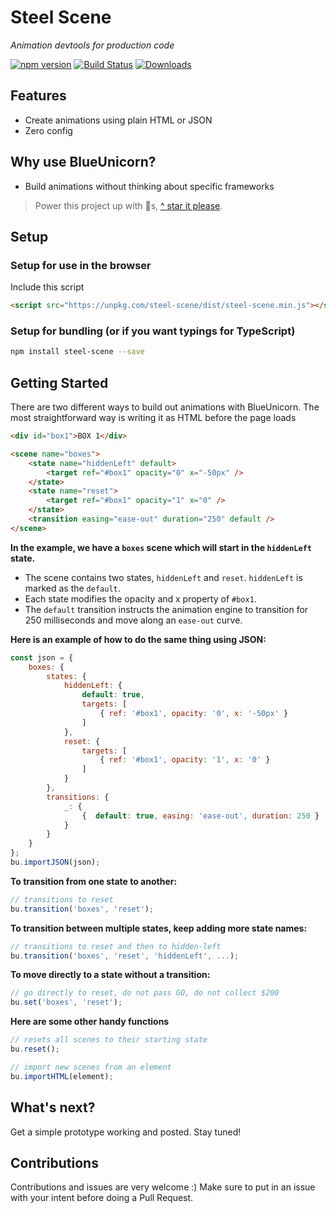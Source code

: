 # Steel Scene

*Animation devtools for production code*

[![npm version](https://badge.fury.io/js/steel-scene.svg)](https://badge.fury.io/js/steel-scene)
[![Build Status](https://travis-ci.org/steel-scene/steel-scene.svg?branch=master)](https://travis-ci.org/steel-scene/steel-scene)
[![Downloads](https://img.shields.io/npm/dm/steel-scene.svg)](https://www.npmjs.com/package/steel-scene)

## Features

- Create animations using plain HTML or JSON
- Zero config

## Why use BlueUnicorn?

- Build animations without thinking about specific frameworks

> Power this project up with 🌟s,  [^ star it please](https://github.com/steel-scene/steel-scene/stargazers).

## Setup

### Setup for use in the browser
Include this script
```html
<script src="https://unpkg.com/steel-scene/dist/steel-scene.min.js"></script>
```

### Setup for bundling (or if you want typings for TypeScript)

```bash
npm install steel-scene --save
```

## Getting Started
There are two different ways to build out animations with BlueUnicorn.  The most straightforward way is writing it as HTML before the page loads

```html
<div id="box1">BOX 1</div>

<scene name="boxes">
    <state name="hiddenLeft" default>
        <target ref="#box1" opacity="0" x="-50px" />
    </state>
    <state name="reset">
        <target ref="#box1" opacity="1" x="0" />
    </state>
    <transition easing="ease-out" duration="250" default />
</scene>
```
**In the example, we have a ```boxes``` scene which will start in the ```hiddenLeft``` state.**

- The scene contains two states, ```hiddenLeft``` and ```reset```.  ```hiddenLeft``` is marked as the ```default```.
- Each state modifies the opacity and x property of ```#box1```.
- The ```default``` transition instructs the animation engine to transition for 250 milliseconds and move along an ```ease-out``` curve.

**Here is an example of how to do the same thing using JSON:**

```js
const json = {
    boxes: {
        states: {
            hiddenLeft: {
                default: true,
                targets: [
                    { ref: '#box1', opacity: '0', x: '-50px' }
                ]
            },
            reset: {
                targets: [
                    { ref: '#box1', opacity: '1', x: '0' }
                ]
            }
        },
        transitions: {
            _: {
                {  default: true, easing: 'ease-out', duration: 250 }
            }
        }
    }
};
bu.importJSON(json);
```

**To transition from one state to another:**
```js
// transitions to reset
bu.transition('boxes', 'reset');
```

**To transition between multiple states, keep adding more state names:**
```js
// transitions to reset and then to hidden-left
bu.transition('boxes', 'reset', 'hiddenLeft', ...);
```

**To move directly to a state without a transition:**
```js
// go directly to reset, do not pass GO, do not collect $200
bu.set('boxes', 'reset');
```

**Here are some other handy functions**
```js
// resets all scenes to their starting state
bu.reset();

// import new scenes from an element
bu.importHTML(element);
```

## What's next?

Get a simple prototype working and posted.   Stay tuned!

## Contributions

Contributions and issues are very welcome :)  Make sure to put in an issue with your intent before doing a Pull Request.
